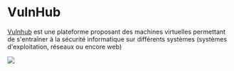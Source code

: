 # VulnHub

[Vulnhub](https://www.vulnhub.com) est une plateforme proposant des machines virtuelles permettant de s'entraîner à la sécurité informatique sur différents systèmes (systèmes d'exploitation, réseaux ou encore web)

![](../../../.gitbook/assets/1\_3cwqazxwqovmo3e6br3xqa.png)
